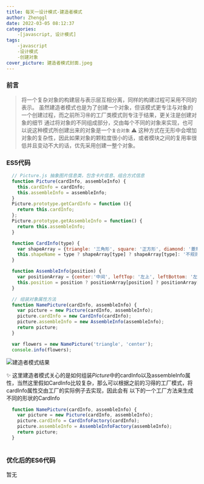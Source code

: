 ```yaml
---
title: 每天一设计模式-建造者模式
author: Zhenggl
date: 2022-03-05 08:12:37
categories:
    -[javascript, 设计模式]
tags:
    -javascript
    -设计模式
    -创建对象
cover_picture: 建造者模式封面.jpeg
---
```


### 前言
> 将一个复杂对象的构建层与表示层互相分离，同样的构建过程可采用不同的表示。
> 虽然建造者模式也是为了创建一个对象，但该模式更专注与对象的一个创建过程，而之前所习🉐️的工厂类模式则专注于结果，更关注是创建对象的细节
> 通过将对象的不同组成部分，交由每个不同的对象来实现，也可以说这种模式所创建出来的对象是一个`复合对象`
> ⚠️ 这种方式在无形中会增加对象的复杂性，因此如果对象的颗粒度很小的话，或者模块之间的复用率很低并且变动不大的话，优先采用创建一整个对象。

### ES5代码
```javascript
  // Picture.js 抽象图片信息类，包含卡片信息、组合方式信息
  function Picture(cardInfo, assembleInfo) {
    this.cardInfo = cardInfo;
    this.assembleInfo = assembleInfo;
  }
  Picture.prototype.getCardInfo = function (){
	return this.cardInfo;
  };
  Picture.prototype.getAssembleInfo = function() {
    return this.assembleInfo;
  }
```
```javascript
  function CardInfo(type) {
    var shapeArray = {triangle: '三角形', square: '正方形', diamond: '菱形', trapezoid: '梯形'};
    this.shapeName = type ? shapeArray[type] ? shapeArray[type]: '不规则形状': '不规则形状';
  }
```
```javascript
  function AssembleInfo(position) {
    var positionArray = {center:'中间', leftTop: '左上', leftBottom: '左下', rightTop: '右上', rightBottom: '右下'};
    this.position = position ? positionArray[position] ? positionArray[position] : '任意位置' : '任意位置';
  }
```
```javascript
  // 组装对象属性方法
  function NamePicture(cardInfo, assembleInfo) {
    var picture = new Picture(cardInfo, assembleInfo);
    picture.cardInfo = new CardInfo(cardInfo);
    picture.assembleInfo = new AssembleInfo(assembleInfo);
    return picture;
  }
```
```javascript
  var flowers = new NamePicture('triangle', 'center');
  console.info(flowers);
```
![建造者模式结果](建造者模式结果.png)

✨ 这里建造者模式关心的是如何组装*Picture*中的cardInfo以及assembleInfo属性，当然这里假如CardInfo比较复杂，那么可以根据之前的习得的工厂模式，将cardInfo属性交由工厂的实际例子去实现，因此会有
以下的一个工厂方法来生成不同的形状的CardInfo

```javascript
  function NamePicture(cardInfo, assembleInfo) {
    var picture = new Picture(cardInfo, assembleInfo);
    picture.cardInfo = CardInfoFactory(cardInfo);
    picture.assembleInfo = AssembleInfoFactory(assembleInfo);
    return picture;
  }
  
```

### 优化后的ES6代码
暂无
